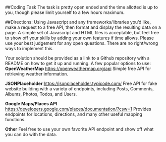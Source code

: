 ##Coding Task
The task is pretty open ended and the time allotted is up to you, though please limit yourself to a few hours maximum.

##Directions:
Using Javascript and any frameworks/libraries you’d like, make a request to a free API, then format and display the resulting data on a page.  A simple set of Javascript and HTML files is acceptable, but feel free to show off your skills by adding your own features if time allows. Please use your best judgement for any open questions. There are no right/wrong ways to implement this.

Your solution should be provided as a link to a Github repository with a README on how to get it up and running.
A few popular options to use:
**OpenWeatherMap**
https://openweathermap.org/api
Simple free API for retrieving weather information.

**JSONPlaceholder**
https://jsonplaceholder.typicode.com/
Free API for fake website building with a variety of endpoints, including Posts, Comments, Albums, Photos, Todos, and Users.

**Google Maps/Places API**
https://developers.google.com/places/documentation/?csw=1
Provides endpoints for locations, directions, and many other useful mapping functions.

**Other**
Feel free to use your own favorite API endpoint and show off what you can do with the data.